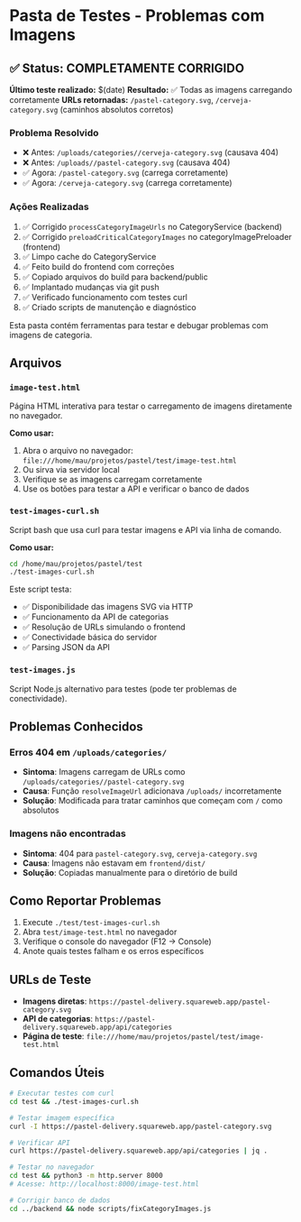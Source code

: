 # Pasta de Testes - Problemas com Imagens

## ✅ Status: COMPLETAMENTE CORRIGIDO

**Último teste realizado:** $(date)
**Resultado:** ✅ Todas as imagens carregando corretamente
**URLs retornadas:** `/pastel-category.svg`, `/cerveja-category.svg` (caminhos absolutos corretos)

### Problema Resolvido
- ❌ Antes: `/uploads/categories//cerveja-category.svg` (causava 404)
- ❌ Antes: `/uploads//pastel-category.svg` (causava 404)  
- ✅ Agora: `/pastel-category.svg` (carrega corretamente)
- ✅ Agora: `/cerveja-category.svg` (carrega corretamente)

### Ações Realizadas
1. ✅ Corrigido `processCategoryImageUrls` no CategoryService (backend)
2. ✅ Corrigido `preloadCriticalCategoryImages` no categoryImagePreloader (frontend)
3. ✅ Limpo cache do CategoryService
4. ✅ Feito build do frontend com correções
5. ✅ Copiado arquivos do build para backend/public
6. ✅ Implantado mudanças via git push
7. ✅ Verificado funcionamento com testes curl
8. ✅ Criado scripts de manutenção e diagnóstico

Esta pasta contém ferramentas para testar e debugar problemas com imagens de categoria.

## Arquivos

### `image-test.html`
Página HTML interativa para testar o carregamento de imagens diretamente no navegador.

**Como usar:**
1. Abra o arquivo no navegador: `file:///home/mau/projetos/pastel/test/image-test.html`
2. Ou sirva via servidor local
3. Verifique se as imagens carregam corretamente
4. Use os botões para testar a API e verificar o banco de dados

### `test-images-curl.sh`
Script bash que usa curl para testar imagens e API via linha de comando.

**Como usar:**
```bash
cd /home/mau/projetos/pastel/test
./test-images-curl.sh
```

Este script testa:
- ✅ Disponibilidade das imagens SVG via HTTP
- ✅ Funcionamento da API de categorias
- ✅ Resolução de URLs simulando o frontend
- ✅ Conectividade básica do servidor
- ✅ Parsing JSON da API

### `test-images.js`
Script Node.js alternativo para testes (pode ter problemas de conectividade).

## Problemas Conhecidos

### Erros 404 em `/uploads/categories/`
- **Sintoma**: Imagens carregam de URLs como `/uploads/categories//pastel-category.svg`
- **Causa**: Função `resolveImageUrl` adicionava `/uploads/` incorretamente
- **Solução**: Modificada para tratar caminhos que começam com `/` como absolutos

### Imagens não encontradas
- **Sintoma**: 404 para `pastel-category.svg`, `cerveja-category.svg`
- **Causa**: Imagens não estavam em `frontend/dist/`
- **Solução**: Copiadas manualmente para o diretório de build

## Como Reportar Problemas

1. Execute `./test/test-images-curl.sh`
2. Abra `test/image-test.html` no navegador
3. Verifique o console do navegador (F12 → Console)
4. Anote quais testes falham e os erros específicos

## URLs de Teste

- **Imagens diretas**: `https://pastel-delivery.squareweb.app/pastel-category.svg`
- **API de categorias**: `https://pastel-delivery.squareweb.app/api/categories`
- **Página de teste**: `file:///home/mau/projetos/pastel/test/image-test.html`

## Comandos Úteis

```bash
# Executar testes com curl
cd test && ./test-images-curl.sh

# Testar imagem específica
curl -I https://pastel-delivery.squareweb.app/pastel-category.svg

# Verificar API
curl https://pastel-delivery.squareweb.app/api/categories | jq .

# Testar no navegador
cd test && python3 -m http.server 8000
# Acesse: http://localhost:8000/image-test.html

# Corrigir banco de dados
cd ../backend && node scripts/fixCategoryImages.js
```